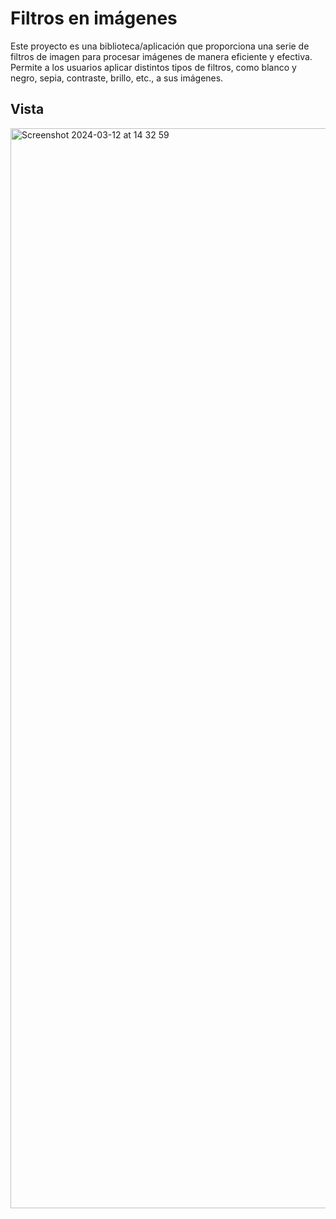 # Filtros en imágenes
Este proyecto es una biblioteca/aplicación que proporciona una serie de filtros de imagen para procesar imágenes de manera eficiente y efectiva. Permite a los usuarios aplicar distintos tipos de filtros, como blanco y negro, sepia, contraste, brillo, etc., a sus imágenes.

## Vista
<img width="1728" alt="Screenshot 2024-03-12 at 14 32 59" src="https://github.com/LokiAngelMx/FiltroImagenes/assets/102549935/ed766574-4d16-45ce-8117-37d3305a6cad">
